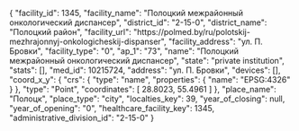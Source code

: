 {
    "facility_id": 1345,
    "facility_name": "Полоцкий межрайонный онкологический диспансер",
    "district_id": "2-15-0",
    "district_name": "Полоцкий район",
    "facility_url": "https:\/\/polmed.by\/ru\/polotskij-mezhrajonnyj-onkologicheskij-dispanser",
    "facility_address": "ул. П. Бровки",
    "facility_type": "0",
    "ap_1": "73",
    "name": "Полоцкий межрайонный онкологический диспансер",
    "state": "private institution",
    "stats": [],
    "med_id": 10215724,
    "address": "ул. П. Бровки",
    "devices": [],
    "coord_x_y": {
        "crs": {
            "type": "name",
            "properties": {
                "name": "EPSG:4326"
            }
        },
        "type": "Point",
        "coordinates": [
            28.8023,
            55.4961
        ]
    },
    "place_name": "Полоцк",
    "place_type": "city",
    "localties_key": 39,
    "year_of_closing": null,
    "year_of_opening": "0",
    "healthcare_facility_key": 1345,
    "administrative_division_id": "2-15-0"
}